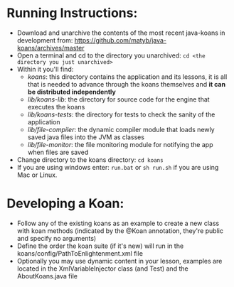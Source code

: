 
Running Instructions:
=====================
* Download and unarchive the contents of the most recent java-koans in development from:
https://github.com/matyb/java-koans/archives/master
* Open a terminal and cd to the directory you unarchived:
```cd <the directory you just unarchived>```
* Within it you'll find:
    * *koans*: this directory contains the application and its lessons, it is all that is needed to advance through the koans themselves and **it can be distributed independently**
    * *lib/koans-lib*: the directory for source code for the engine that executes the koans 
    * *lib/koans-tests*: the directory for tests to check the sanity of the application
    * *lib/file-compiler*: the dynamic compiler module that loads newly saved java files into the JVM as classes
    * *lib/file-monitor*: the file monitoring module for notifying the app when files are saved 
* Change directory to the koans directory: ```cd koans```
* If you are using windows enter: ```run.bat``` or ```sh run.sh``` if you are using Mac or Linux.

Developing a Koan:
==================
* Follow any of the existing koans as an example to create a new class with koan methods (indicated by the @Koan annotation, they're public and specify no arguments)
* Define the order the koan suite (if it's new) will run in the koans/config/PathToEnlightenment.xml file
* Optionally you may use dynamic content in your lesson, examples are located in the XmlVariableInjector class (and Test) and the AboutKoans.java file
